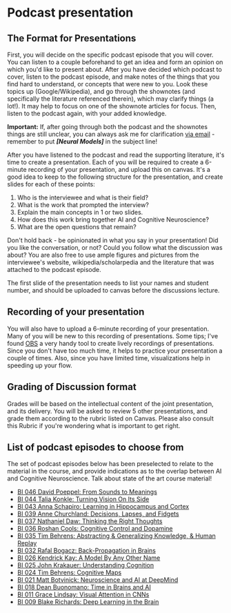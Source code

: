 # Podcast presentation

## The Format for Presentations

First, you will decide on the specific podcast episode that you will cover. You can listen to a couple beforehand to get an idea and form an opinion on which you'd like to present about. After you have decided which podcast to cover, listen to the podcast episode, and make notes of the things that you find hard to understand, or concepts that were new to you. Look these topics up (Google/Wikipedia), and go through the shownotes (and specifically the literature referenced therein), which may clarify things (a lot!). It may help to focus on one of the shownote articles for focus. Then, listen to the podcast again, with your added knowledge.

**Important:** If, after going through both the podcast and the shownotes things are still unclear, you can always ask me for clarification [via email](mailto:tknapen@gmail.com) - remember to put ***[Neural Models]*** in the subject line!

After you have listened to the podcast and read the supporting literature, it's time to create a presentation. Each of you will be required to create a 6-minute recording of your presentation, and upload this on canvas. It's a good idea to keep to the following structure for the presentation, and create slides for each of these points:

1. Who is the interviewee and what is their field?
2. What is the work that prompted the interview?
3. Explain the main concepts in 1 or two slides.
4. How does this work bring together AI and Cognitive Neuroscience?
5. What are the open questions that remain?

Don't hold back - be opinionated in what you say in your presentation! Did you like the conversation, or not? Could you follow what the discussion was about? You are also free to use ample figures and pictures from the interviewee's website, wikipedia/scholarpedia and the literature that was attached to the podcast episode.

The first slide of the presentation needs to list your names and student number, and should be uploaded to canvas before the discussions lecture.

## Recording of your presentation

You will also have to upload a 6-minute recording of your presentation. Many of you will be new to this recording of presentations. Some tips; I've found [OBS](https://obsproject.com) a very handy tool to create lively recordings of presentations. Since you don't have too much time, it helps to practice your presentation a couple of times. Also, since you have limited time, visualizations help in speeding up your flow. 

## Grading of Discussion format

Grades will be based on the intellectual content of the joint presentation, and its delivery. You will be asked to review 5 other presentations, and grade them according to the rubric listed on Canvas. Please also consult this Rubric if you're wondering what is important to get right. 

## List of podcast episodes to choose from

The set of podcast episodes below has been preselected to relate to the material in the course, and provide indications as to the overlap between AI and Cognitive Neuroscience. Talk about state of the art course material!

- [BI 046 David Poeppel: From Sounds to Meanings](https://braininspired.co/podcast/46/)
- [BI 044 Talia Konkle: Turning Vision On Its Side](https://braininspired.co/podcast/44/)
- [BI 043 Anna Schapiro: Learning in Hippocampus and Cortex](https://braininspired.co/podcast/43/)
- [BI 039 Anne Churchland: Decisions, Lapses, and Fidgets](https://braininspired.co/podcast/39/)
- [BI 037 Nathaniel Daw: Thinking the Right Thoughts](https://braininspired.co/podcast/37/)
- [BI 036 Roshan Cools: Cognitive Control and Dopamine](https://braininspired.co/podcast/36/)
- [BI 035 Tim Behrens: Abstracting & Generalizing Knowledge, & Human Replay](https://braininspired.co/podcast/35/)
- [BI 032 Rafal Bogacz: Back-Propagation in Brains](https://braininspired.co/podcast/32/)
- [BI 026 Kendrick Kay: A Model By Any Other Name](https://braininspired.co/podcast/26/)
- [BI 025 John Krakauer: Understanding Cognition](https://braininspired.co/podcast/25/)
- [BI 024 Tim Behrens: Cognitive Maps](https://braininspired.co/podcast/24/)
- [BI 021 Matt Botvinick: Neuroscience and AI at DeepMind](https://braininspired.co/podcast/21/)
- [BI 018 Dean Buonomano: Time in Brains and AI](https://braininspired.co/podcast/18/)
- [BI 011 Grace Lindsay: Visual Attention in CNNs](https://braininspired.co/podcast/11/)
- [BI 009 Blake Richards: Deep Learning in the Brain](https://braininspired.co/podcast/9/)